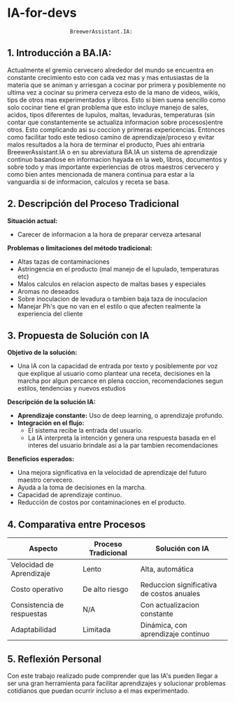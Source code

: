 # IA-for-devs
                        BreewerAssistant.IA: 

## 1. Introducción a BA.IA:
Actualmente el gremio cervecero alrededor del mundo se encuentra en constante crecimiento esto con cada vez mas y mas entusiastas de la materia que se animan y arriesgan a cocinar por primera y posiblemente no ultima vez a cocinar su primera cerveza esto de la mano de videos, wikis, tips de otros mas experimentados y libros.
Esto si bien suena sencillo como solo cocinar tiene el gran problema que esto incluye manejo de sales, acidos, tipos diferentes de lupulos, maltas, levaduras, temperaturas (sin contar que constantemente se actualiza informacion sobre procesos)entre otros.
Esto complicando asi su coccion y primeras expericencias.
Entonces como facilitar todo este tedioso camino de aprendizaje/proceso y evitar malos resultados a la hora de terminar el producto, 
Pues ahi entraria BreewerAssistant.IA o en su abreviatura BA.IA
un sistema de aprendizaje continuo basandose en informacion hayada en la web, libros, documentos y sobre todo y mas importante experiencias de otros maestros cervecero y como bien antes mencionada de manera continua para estar a la vanguardia si de informacion, calculos y receta se basa.


## 2. Descripción del Proceso Tradicional
**Situación actual:**  
- Carecer de informacion a la hora de preparar cerveza artesanal

**Problemas o limitaciones del método tradicional:**  
- Altas tazas de contaminaciones
- Astringencia en el producto (mal manejo de el lupulado, temperaturas etc)
- Malos calculos en relacion aspecto de maltas bases y especiales
- Aromas no deseados
- Sobre inoculacion de levadura o tambien baja taza de inoculacion
- Manejar Ph's que no van en el estilo o que afecten realmente la experiencia del cliente
## 3. Propuesta de Solución con IA
**Objetivo de la solución:**  
- Una IA con la capacidad de entrada por texto y posiblemente por voz que explique al usuario como plantear una receta, decisiones en la marcha por algun percance en plena coccion, recomendaciones segun estilos, tendencias y nuevos estudios 

**Descripción de la solución IA:**  
- **Aprendizaje constante:** Uso de deep learning, o aprendizaje profundo.
- **Integración en el flujo:**
  - El sistema recibe la entrada del usuario.
  - La IA interpreta la intención y genera una respuesta basada en el interes del usuario brindale asi a la par tambien recomendaciones
  

**Beneficios esperados:**  
- Una mejora significativa en la velocidad de aprendizaje del futuro maestro cervecero.  
- Ayuda a la toma de decisiones en la marcha.  
- Capacidad de aprendizaje continuo.  
- Reducción de costos por contaminaciones en el producto.

## 4. Comparativa entre Procesos

| Aspecto                    | Proceso Tradicional              | Solución con IA                         |
|----------------------------|----------------------------------|-----------------------------------------|
| Velocidad de Aprendizaje   | Lento                            | Alta, automática                        |
| Costo operativo            | De alto riesgo                   | Reduccion significativa de costos anuales                          |
| Consistencia de respuestas | N/A                        | Con actualizacion constante                  |
| Adaptabilidad              | Limitada                         | Dinámica, con aprendizaje continuo     |

## 5. Reflexión Personal

Con este trabajo realizado pude comprender que las IA's pueden llegar a ser una gran herramienta para facilitar aprendizajes y solucionar problemas cotidianos que puedan ocurrir incluso a el mas experimentado. 
